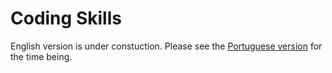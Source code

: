 # Coding Skills

English version is under constuction. Please see the [Portuguese version](https://github.com/loft-br/study-guide-hiring-process/tree/coding-skills-revamp/software-engineer/pt_BR/01.coding-skills.md) for the time being.
